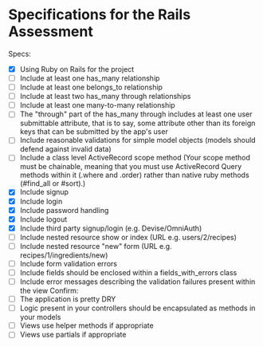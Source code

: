 # Specifications for the Rails Assessment

Specs:
- [x] Using Ruby on Rails for the project
- [ ] Include at least one has_many relationship 
- [ ] Include at least one belongs_to relationship 
- [ ] Include at least two has_many through relationships 
- [ ] Include at least one many-to-many relationship 
- [ ] The "through" part of the has_many through includes at least one user submittable attribute, that is to say, some attribute other than its foreign keys that can be submitted by the app's user 
- [ ] Include reasonable validations for simple model objects (models should defend against invalid data)
- [ ] Include a class level ActiveRecord scope method (Your scope method must be chainable, meaning that you must use ActiveRecord Query methods within it (.where and .order) rather than native ruby methods (#find_all or #sort).)
- [x] Include signup
- [x] Include login
- [x] Include password handling
- [x] Include logout
- [x] Include third party signup/login (e.g. Devise/OmniAuth)
- [ ] Include nested resource show or index (URL e.g. users/2/recipes)
- [ ] Include nested resource "new" form (URL e.g. recipes/1/ingredients/new)
- [ ] Include form validation errors 
- [ ] Include fields should be enclosed within a fields_with_errors class
- [ ] Include error messages describing the validation failures present within the view
Confirm:
- [ ] The application is pretty DRY
- [ ] Logic present in your controllers should be encapsulated as methods in your models
- [ ] Views use helper methods if appropriate
- [ ] Views use partials if appropriate